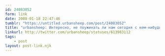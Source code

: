 ```yaml
---
id: 24083052
form: link
date: 2008-01-18 22:47:46
tumblr: "https://untitled.urbansheep.com/post/24083052"
title: "urbansheep: Интересно, не поужинать ли нам сегодня с кем-нибудь? Мысль насколько неожиданная, настолько же и кощунственная."
linkurl: http://twitter.com/urbansheep/statuses/613983112
tags:
    - post
layout: post-link.njk
---
```


